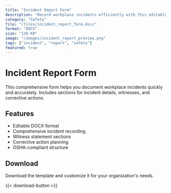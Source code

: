 ```yaml
---
title: "Incident Report Form"
description: "Record workplace incidents efficiently with this editable DOCX form."
category: "Safety"
file: "/files/incident_report_form.docx"
format: "DOCX"
size: "120 KB"
image: "/images/incident_report_preview.png"
tags: ["incident", "report", "safety"]
featured: true
---
```


# Incident Report Form

This comprehensive form helps you document workplace incidents quickly and accurately. Includes sections for incident details, witnesses, and corrective actions.

## Features
- Editable DOCX format
- Comprehensive incident recording
- Witness statement sections
- Corrective action planning
- OSHA-compliant structure

## Download
Download the template and customize it for your organization's needs.

{{< download-button >}}